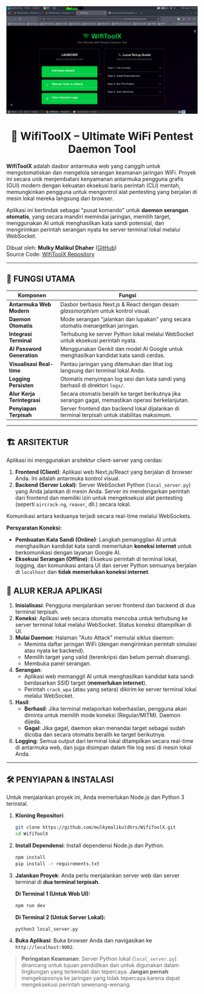 <div align="center">
  <img src="img.png" alt="WifiToolX Cover" data-ai-hint="hacker network">
  <h1 align="center">🧠 WifiToolX – Ultimate WiFi Pentest Daemon Tool</h1>
</div>

**WifiToolX** adalah dasbor antarmuka web yang canggih untuk mengotomatiskan dan mengelola serangan keamanan jaringan WiFi. Proyek ini secara unik menjembatani kenyamanan antarmuka pengguna grafis (GUI) modern dengan kekuatan eksekusi baris perintah (CLI) mentah, memungkinkan pengguna untuk mengontrol alat pentesting yang berjalan di mesin lokal mereka langsung dari browser.

Aplikasi ini bertindak sebagai "pusat komando" untuk **daemon serangan otomatis**, yang secara mandiri memindai jaringan, memilih target, menggunakan AI untuk menghasilkan kata sandi potensial, dan mengirimkan perintah serangan nyata ke server terminal lokal melalui WebSocket.

Dibuat oleh: **Mulky Malikul Dhaher** ([GitHub](https://github.com/mulkymalikuldhrs))  
Source Code: [WifiToolX Repository](https://github.com/mulkymalikuldhrs/WifiToolX)

---

## 🔩 FUNGSI UTAMA

| Komponen                 | Fungsi                                                                       |
| ------------------------ | ---------------------------------------------------------------------------- |
| **Antarmuka Web Modern** | Dasbor berbasis Next.js & React dengan desain *glassmorphism* untuk kontrol visual. |
| **Daemon Otomatis**      | Mode serangan "jalankan dan lupakan" yang secara otomatis menargetkan jaringan.   |
| **Integrasi Terminal**   | Terhubung ke server Python lokal melalui WebSocket untuk eksekusi perintah nyata. |
| **AI Password Generation** | Menggunakan Genkit dan model AI Google untuk menghasilkan kandidat kata sandi cerdas. |
| **Visualisasi Real-time**| Pantau jaringan yang ditemukan dan lihat log langsung dari terminal lokal Anda.    |
| **Logging Persisten**    | Otomatis menyimpan log sesi dan kata sandi yang berhasil di direktori `logs/`.   |
| **Alur Kerja Terintegrasi**  | Secara otomatis beralih ke target berikutnya jika serangan gagal, memastikan operasi berkelanjutan. |
| **Penyiapan Terpisah**   | Server frontend dan backend lokal dijalankan di terminal terpisah untuk stabilitas maksimum. |

---

## 🏗️ ARSITEKTUR

Aplikasi ini menggunakan arsitektur client-server yang cerdas:
1.  **Frontend (Client)**: Aplikasi web Next.js/React yang berjalan di browser Anda. Ini adalah antarmuka kontrol visual.
2.  **Backend (Server Lokal)**: Server WebSocket Python (`local_server.py`) yang Anda jalankan di mesin Anda. Server ini mendengarkan perintah dari frontend dan memiliki izin untuk mengeksekusi alat pentesting (seperti `aircrack-ng`, `reaver`, dll.) secara lokal.

Komunikasi antara keduanya terjadi secara real-time melalui WebSockets.

**Persyaratan Koneksi:**
- **Pembuatan Kata Sandi (Online)**: Langkah pemanggilan AI untuk menghasilkan kandidat kata sandi memerlukan **koneksi internet** untuk berkomunikasi dengan layanan Google AI.
- **Eksekusi Serangan (Offline)**: Eksekusi perintah di terminal lokal, logging, dan komunikasi antara UI dan server Python semuanya berjalan di `localhost` dan **tidak memerlukan koneksi internet**.

## 🔄 ALUR KERJA APLIKASI

1.  **Inisialisasi**: Pengguna menjalankan server frontend dan backend di dua terminal terpisah.
2.  **Koneksi**: Aplikasi web secara otomatis mencoba untuk terhubung ke server terminal lokal melalui WebSocket. Status koneksi ditampilkan di UI.
3.  **Mulai Daemon**: Halaman "Auto Attack" memulai siklus daemon:
    *   Meminta daftar jaringan WiFi (dengan mengirimkan perintah simulasi atau nyata ke backend).
    *   Memilih target yang valid (terenkripsi dan belum pernah diserang).
    *   Membuka panel serangan.
4.  **Serangan**:
    *   Aplikasi web memanggil AI untuk menghasilkan kandidat kata sandi berdasarkan SSID target (**memerlukan internet**).
    *   Perintah `crack_wpa` (atau yang setara) dikirim ke server terminal lokal melalui WebSocket.
5.  **Hasil**:
    *   **Berhasil**: Jika terminal melaporkan keberhasilan, pengguna akan diminta untuk memilih mode koneksi (Regular/MITM). Daemon dijeda.
    *   **Gagal**: Jika gagal, daemon akan menandai target sebagai sudah dicoba dan secara otomatis beralih ke target berikutnya.
6.  **Logging**: Semua output dari terminal lokal ditampilkan secara real-time di antarmuka web, dan juga disimpan dalam file log sesi di mesin lokal Anda.

---

## 🛠️ PENYIAPAN & INSTALASI

Untuk menjalankan proyek ini, Anda memerlukan Node.js dan Python 3 terinstal.

1.  **Kloning Repositori**:
    ```bash
    git clone https://github.com/mulkymalikuldhrs/WifiToolX.git
    cd WifiToolX
    ```

2.  **Install Dependensi**:
    Install dependensi Node.js dan Python.
    ```bash
    npm install
    pip install -r requirements.txt
    ```

3.  **Jalankan Proyek**:
    Anda perlu menjalankan server web dan server terminal di **dua terminal terpisah**.

    **Di Terminal 1 (Untuk Web UI):**
    ```bash
    npm run dev
    ```

    **Di Terminal 2 (Untuk Server Lokal):**
    ```bash
    python3 local_server.py
    ```

4.  **Buka Aplikasi**:
    Buka browser Anda dan navigasikan ke `http://localhost:9002`.

> **Peringatan Keamanan**: Server Python lokal (`local_server.py`) dirancang untuk tujuan pendidikan dan untuk digunakan dalam lingkungan yang terkendali dan tepercaya. **Jangan pernah** mengeksposnya ke jaringan yang tidak tepercaya karena dapat mengeksekusi perintah sewenang-wenang.
